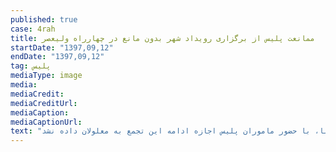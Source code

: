 ```yaml
---
published: true
case: 4rah
title: ممانعت پلیس از برگزاری رویداد شهر بدون مانع در چهارراه ولیعصر
startDate: "1397,09,12"
endDate: "1397,09,12"
tag: پلیس
mediaType: image
media:  
mediaCredit:  
mediaCreditUrl:  
mediaCaption:  
mediaCaptionUrl:  
text: "جمعی از معلولان با تجمع در چهارراه ولیعصر خواهان بازگشایی نرده‌های چهارراه شدند. به گزارش ایسنا، امروز عصر تعدادی از معلولان به مناسبت روز معلول با حضور در چهارراه ولیعصر خواهان بازگشایی نرده‌های چهارراه ولیعصر برای تردد روان‌تر معلولان شدند.به گزارش ایسنا، با حضور ماموران پلیس اجازه ادامه این تجمع به معلولان داده نشد. https://www.isna.ir/news/97091205804/"
---
```


